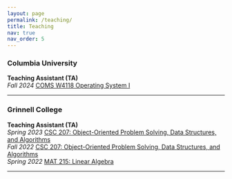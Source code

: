 ```yaml
---
layout: page
permalink: /teaching/
title: Teaching
nav: true
nav_order: 5
---
```


### Columbia University

**Teaching Assistant (TA)**  
_Fall 2024_  [COMS W4118 Operating System I](https://www.cs.columbia.edu/~nieh/teaching/w4118/)

---

### Grinnell College

**Teaching Assistant (TA)**  
_Spring 2023_  [CSC 207: Object-Oriented Problem Solving, Data Structures, and Algorithms](https://eliott-fernanda.cs.grinnell.edu/home/207_java/)  
_Fall 2022_  [CSC 207: Object-Oriented Problem Solving, Data Structures, and Algorithms](https://jimenezp.cs.grinnell.edu/Courses/CSC207/2022Fa/syllabus/)  
_Spring 2022_  [MAT 215: Linear Algebra]()

---
